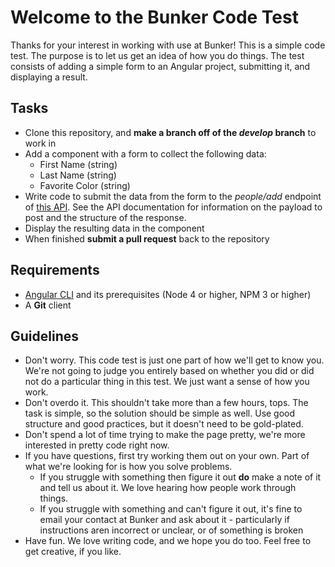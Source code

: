 # Welcome to the Bunker Code Test
Thanks for your interest in working with use at Bunker! This is a simple code test. The purpose is to let us get an idea of how you do things. The test consists of adding a simple form to an Angular project, submitting it, and displaying a result.

## Tasks
- Clone this repository, and **make a branch off of the *develop* branch** to work in
- Add a component with a form to collect the following data:
    - First Name (string)
    - Last Name (string)
    - Favorite Color (string)
- Write code to submit the data from the form to the *people/add* endpoint of  [this API](https://bunkerdev.portal.azure-api.net/docs/services/59319e778c574311ec995ca4/operations/59319f658c574311ec995ca5). See the API documentation for information on the payload to post and the structure of the response.
- Display the resulting data in the component
- When finished **submit a pull request** back to the repository
## Requirements
- [Angular CLI](https://www.npmjs.com/package/angular-cli) and its prerequisites (Node 4 or higher, NPM 3 or higher) 
- A **Git** client
## Guidelines
- Don't worry. This code test is just one part of how we'll get to know you. We're not going to judge you entirely based on whether you did or did not do a particular thing in this test. We just want a sense of how you work.
- Don't overdo it. This shouldn't take more than a few hours, tops. The task is simple, so the solution should be simple as well. Use good structure and good practices, but it doesn't need to be gold-plated.
- Don't spend a lot of time trying to make the page pretty, we're more interested in pretty code right now.
- If you have questions, first try working them out on your own. Part of what we're looking for is how you solve problems. 
    - If you struggle with something then figure it out **do** make a note of it and tell us about it. We love hearing how people work through things.
    - If you struggle with something and can't figure it out, it's fine to email your contact at Bunker and ask about it - particularly if instructions aren incorrect or unclear, or of something is broken
- Have fun. We love writing code, and we hope you do too. Feel free to get creative, if you like.